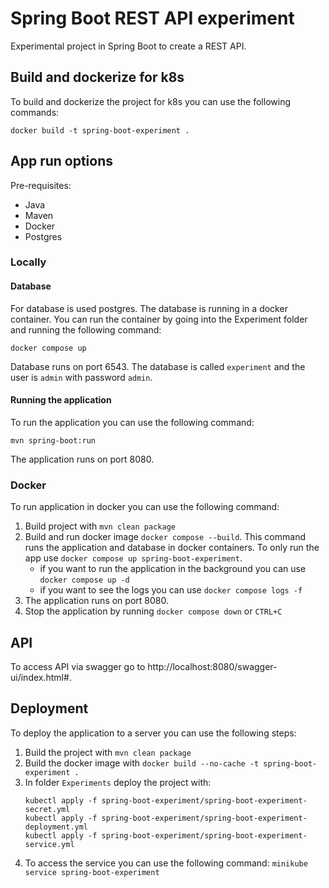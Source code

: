 # Spring Boot REST API experiment
Experimental project in Spring Boot to create a REST API. 

## Build and dockerize for k8s

To build and dockerize the project for k8s you can use the following commands:

```shell
docker build -t spring-boot-experiment .
```

## App run options

Pre-requisites:
- Java 
- Maven
- Docker
- Postgres 

### Locally

#### Database
For database is used postgres. The database is running in a docker container. You can run the container by going 
into the Experiment folder and running the following command:
```shell
docker compose up
```
Database runs on port 6543. The database is called `experiment` and the user is `admin` with password `admin`.

#### Running the application
To run the application you can use the following command:
```shell
mvn spring-boot:run
```
The application runs on port 8080.

### Docker

To run application in docker you can use the following command:

1. Build project with `mvn clean package`
2. Build and run docker image `docker compose --build`. This command runs the application and database in docker containers. To only run the app use `docker compose up spring-boot-experiment`.
    - if you want to run the application in the background you can use `docker compose up -d`
    - if you want to see the logs you can use `docker compose logs -f`
3. The application runs on port 8080.
4. Stop the application by running `docker compose down` or `CTRL+C`

## API
To access API via swagger go to http://localhost:8080/swagger-ui/index.html#.

## Deployment
To deploy the application to a server you can use the following steps:
1. Build the project with `mvn clean package`
2. Build the docker image with `docker build --no-cache -t spring-boot-experiment .`
3. In folder `Experiments` deploy the project with:
   ``` shell 
   kubectl apply -f spring-boot-experiment/spring-boot-experiment-secret.yml
   kubectl apply -f spring-boot-experiment/spring-boot-experiment-deployment.yml
   kubectl apply -f spring-boot-experiment/spring-boot-experiment-service.yml
   ```
4. To access the service you can use the following command: `minikube service spring-boot-experiment`
